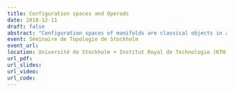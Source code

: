 ```yaml
---
title: Configuration spaces and Operads
date: 2018-12-11
draft: false
abstract: "Configuration spaces of manifolds are classical objects in algebraic topology, but studying their homotopy type is a difficult task. In this talk, I will explain how to use ideas coming from the theory of operads (and more precisely Kontsevich's proof of the formality of the little disks operads) to obtain results on the real homotopy type of configuration spaces of compact manifolds. I will also talk about recent applications."
event: Séminaire de Topologie de Stockholm
event_url: 
location: Université de Stockholm + Institut Royal de Technologie (KTH), Stockholm, Suède
url_pdf: 
url_slides: 
url_video: 
url_code: 
---
```

